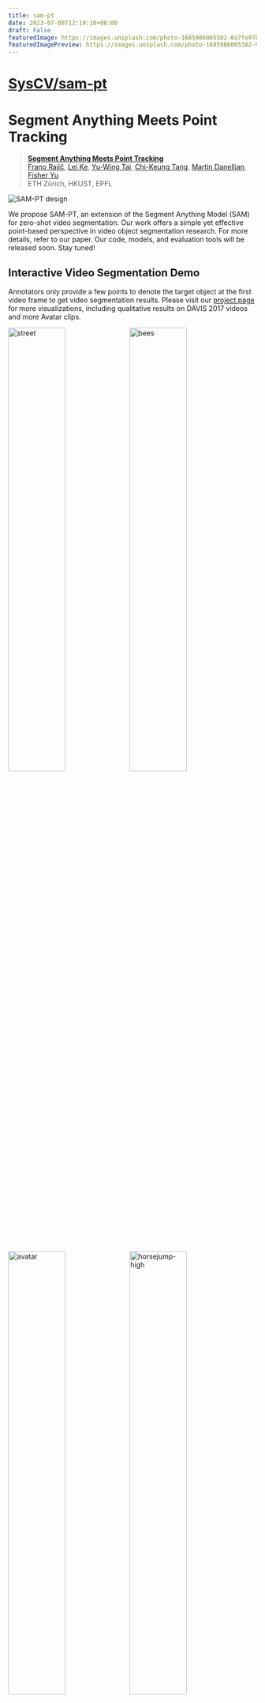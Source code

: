 ```yaml
---
title: sam-pt
date: 2023-07-08T12:19:10+08:00
draft: False
featuredImage: https://images.unsplash.com/photo-1685986065382-0a7fe9783797?ixid=M3w0NjAwMjJ8MHwxfHJhbmRvbXx8fHx8fHx8fDE2ODg3ODk3ODB8&ixlib=rb-4.0.3
featuredImagePreview: https://images.unsplash.com/photo-1685986065382-0a7fe9783797?ixid=M3w0NjAwMjJ8MHwxfHJhbmRvbXx8fHx8fHx8fDE2ODg3ODk3ODB8&ixlib=rb-4.0.3
---
```


# [SysCV/sam-pt](https://github.com/SysCV/sam-pt)

# Segment Anything Meets Point Tracking

> [**Segment Anything Meets Point Tracking**](https://arxiv.org/abs/2307.01197) \
> [Frano Rajič](https://m43.github.io/), [Lei Ke](http://www.kelei.site/), [Yu-Wing Tai](https://yuwingtai.github.io/), [Chi-Keung Tang](http://home.cse.ust.hk/~cktang/bio.html), [Martin Danelljan](https://martin-danelljan.github.io/), [Fisher Yu](https://www.yf.io/) \
> ETH Zürich, HKUST, EPFL


![SAM-PT design](assets/figure-1.png?raw=true)

We propose SAM-PT, an extension of the Segment Anything Model (SAM) for zero-shot video segmentation. Our work offers a simple yet effective point-based perspective in video object segmentation research. For more details, refer to our paper. Our code, models, and evaluation tools will be released soon. Stay tuned!

## Interactive Video Segmentation Demo
Annotators only provide a few points to denote the target object at the first video frame to get video segmentation results. Please visit our [project page](https://www.vis.xyz/pub/sam-pt/) for more visualizations, including qualitative results on DAVIS 2017 videos and more Avatar clips.
<p float="left">
  <img alt="street" src="assets/street.gif?raw=true" width="48%" /> 
  <img alt="bees" src="assets/bees.gif?raw=true" width="48%" /> 
  <img alt="avatar" src="assets/avatar.gif?raw=true" width="48%" />
  <img alt="horsejump-high" src="assets/horsejump-high.gif?raw=true" width="48%" />
</p>

## Semi-supervised Video Object Segmentation (VOS)
SAM-PT is the first method to utilize sparse point tracking combined with SAM for video segmentation. With such compact mask representation, we achieve the highest $\mathcal{J\\&F}$ scores on the DAVIS 2016 and 2017 validation subsets among methods that do not utilize any video segmentation data during training.
![table-1](assets/table-1.png?raw=true)

Quantitative results in semi-supervised VOS on the validation subsets of DAVIS 2017, YouTube-VOS 2018, and MOSE 2023:
![table-3](assets/table-3.png?raw=true)
![table-4](assets/table-4.png?raw=true)
![table-5](assets/table-5.png?raw=true)

## Video Instance Segmentation (VIS)

On the validation split of UVO VideoDenseSet v1.0, SAM-PT outperforms TAM even though the former was not trained on any video segmentation data. TAM is a concurrent approach combining SAM and XMem, where XMem was pre-trained on BL30K and trained on DAVIS and YouTube-VOS, but not on UVO. On the other hand, SAM-PT combines SAM with the PIPS point tracking method, both of which have not been trained on any video segmentation tasks.
![table-6](assets/table-6.png?raw=true)

## Acknowledgments

We want to thank [SAM](https://github.com/facebookresearch/segment-anything), [PIPS](https://github.com/aharley/pips), [HQ-SAM](https://github.com/SysCV/sam-hq), and [XMem](https://github.com/hkchengrex/XMem) for publicly releasing their code and pretrained models.

## Citation

If you find SAM-PT useful in your research or if you refer to the results mentioned in this repository, please star :star: this repository and consider citing :pencil::
```bibtex
@article{sam-pt,
  title   = {Segment Anything Meets Point Tracking},
  author  = {Rajič, Frano and Ke, Lei and Tai, Yu-Wing and Tang, Chi-Keung and Danelljan, Martin and Yu, Fisher},
  journal = {arXiv:2307.01197},
  year    = {2023}
}
```
